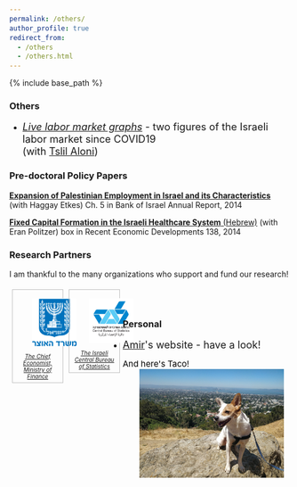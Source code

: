 ```yaml
---
permalink: /others/
author_profile: true
redirect_from:
  - /others
  - /others.html
---
```

<style>
img {
  margin-left: 30px;
    }
figcaption {
  font-size: 15px;
  color: black;
  text-align: left;
  height: auto;
  margin-left: 30px;
  word-wrap: break-word;
  font-family: -apple-system,".SFNSText-Regular","San Francisco","Roboto","Segoe UI","Helvetica Neue","Lucida Grande",Arial,sans-serif;
}
figure {
  display: inline-block;
  width: 80px;
  text-align: center;
  font-style: italic;
  font-size: x-small;
  border: thin silver solid;
  padding: 0.5em;
  margin: 0.5em;
  float: left;
  align-content: center;
}

/*figcaption {*/
/*  text-align: center;*/
/*  font-size: 10px;*/
/*}*/

</style>

{% include base_path %}
### Others
- <span style="font-size:1.3em"> [*Live labor market graphs*](https://sites.google.com/view/tslil-aloni/labormarketcovid19?authuser=0)  - two figures of the Israeli labor market since COVID19  
(with [Tslil Aloni](https://sites.google.com/view/tslil-aloni/home?authuser=0)) </span>
 
### Pre-doctoral Policy Papers

[**Expansion of Palestinian Employment in Israel and its Characteristics**](https://www.boi.org.il/en/NewsAndPublications/PressReleases/Pages/030315-PalestinianEmployment.aspx) (with Haggay Etkes)  Ch. 5  in Bank of Israel Annual Report, 2014

[**Fixed Capital Formation in the Israeli Healthcare System** (Hebrew)](https://www.boi.org.il/he/NewsAndPublications/PressReleases/Pages/19-11-2014-Seker138-Health.aspx) (with Eran Politzer) box in Recent Economic Developments 138, 2014

### Research Partners
<span style="font-size:1em"> I am thankful to the many organizations who support and fund our research! </span> 


<figure>
  <a href="https://www.gov.il/en/departments/units/department_chief_economist/govil-landing-page">
  <p>
  <img src="/images/Ministry_of_Finance.svg.png" alt="Chief_Economist" >
  </p>The Chief Economist, Ministry of Finance
  </a>
</figure>

<figure>
    <a href="https://www.cbs.gov.il/en/Pages/default.aspx"> 
      <p>
      <img src="/images/Lamas.jpeg" alt="CBS" >
      </p>The Israeli Central Bureau of Statistics
    </a>
</figure>

<br/><br/>
### Personal
- <span style="font-size:1.3em">  [Amir](https://www.amirbar.net)'s website - have a look! </span>

<figcaption>And here's Taco!</figcaption>
<img src="/images/Taco_berkeley.jpeg" alt="Taco!" width="260" >

